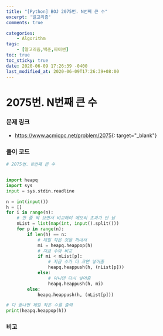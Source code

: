 ```yaml
---
title: "[Python] BOJ 2075번. N번째 큰 수"
excerpt: '알고리즘'
comments: true

categories:
    - Algorithm
tags:
    - [알고리즘,백준,파이썬]
toc: true
toc_sticky: true
date: 2020-06-09 17:26:39 -0400
last_modified_at: 2020-06-09T17:26:39+08:00
---
```


# 2075번. N번째 큰 수

### 문제 링크
- <https://www.acmicpc.net/problem/2075>{: target="\_blank"}

### 풀이 코드

```python
# 2075번. N번째 큰 수


import heapq
import sys
input = sys.stdin.readline

n = int(input())
h = []
for i in range(n):
    # 한 줄 씩 보면서 비교해야 메모리 초과가 안 남
    nList = list(map(int, input().split()))
    for p in range(n):
        if len(h) == n:
            # 제일 작은 것을 꺼내서
            mi = heapq.heappop(h)
            # 지금 수와 비교
            if mi < nList[p]:
                # 지금 수가 더 크면 넣어줌
                heapq.heappush(h, (nList[p]))
            else:
                # 아니면 다시 넣어줌
                heapq.heappush(h, mi)
        else:
            heapq.heappush(h, (nList[p]))

# 다 끝나면 제일 작은 수를 출력
print(heapq.heappop(h))
```

### 비고